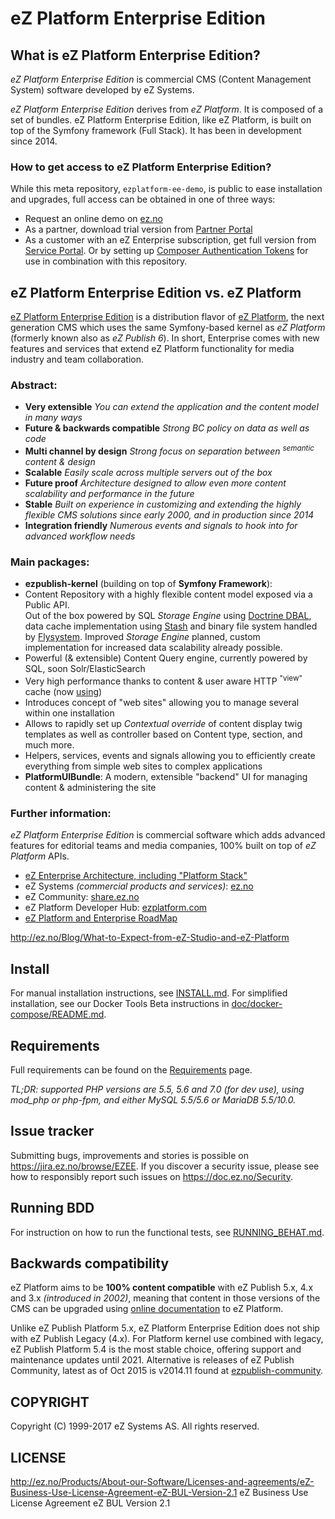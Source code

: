 # eZ Platform Enterprise Edition

## What is eZ Platform Enterprise Edition?
*eZ Platform Enterprise Edition* is commercial CMS (Content Management System) software developed by eZ Systems.

*eZ Platform Enterprise Edition* derives from *eZ Platform*. It is composed of a set of bundles. eZ Platform Enterprise Edition, like eZ Platform, is built on top of the Symfony framework (Full Stack). It has been in development since 2014.

### How to get access to eZ Platform Enterprise Edition?

While this meta repository, `ezplatform-ee-demo`, is public to ease installation and upgrades, full access can be obtained in one of three ways:
- Request an online demo on [ez.no](https://ez.no/Products/eZ-Platform-Enterprise-Edition)
- As a partner, download trial version from [Partner Portal](http://ez.no/Partner-Portal)
- As a customer with an eZ Enterprise subscription, get full version from [Service Portal](https://support.ez.no/Downloads).
  Or by setting up [Composer Authentication Tokens](https://doc.ez.no/display/DEVELOPER/Using+Composer) for use in combination with this repository.

## eZ Platform Enterprise Edition vs. eZ Platform
[eZ Platform Enterprise Edition](https://ez.no/Products/eZ-Platform-Enterprise-Edition) is a distribution flavor of [eZ Platform](http://ezplatform.com/), the next generation CMS which uses the same Symfony-based kernel as *eZ Platform* (formerly known also as *eZ Publish 6*).
In short, Enterprise comes with new features and services that extend eZ Platform functionality for media industry and team collaboration.

### Abstract:
- **Very extensible** *You can extend the application and the content model in many ways*
- **Future & backwards compatible** *Strong BC policy on data as well as code*
- **Multi channel by design** *Strong focus on separation between <sup>semantic</sup> content & design*
- **Scalable** *Easily scale across multiple servers out of the box*
- **Future proof** *Architecture designed to allow even more content scalability and performance in the future*
- **Stable** *Built on experience in customizing and extending the highly flexible CMS solutions since early 2000, and in production since 2014*
- **Integration friendly** *Numerous events and signals to hook into for advanced workflow needs*

### Main packages:
- **ezpublish-kernel** (building on top of **Symfony Framework**):
 - Content Repository with a highly flexible content model exposed via a Public API.<br>
   Out of the box powered by SQL *Storage Engine* using [Doctrine DBAL](http://doctrine-dbal.readthedocs.org/en/latest/reference/configuration.html#driver),
   data cache implementation using [Stash](http://www.stashphp.com/Drivers.html) and binary file system handled by [Flysystem](https://github.com/thephpleague/flysystem#adapters).
   Improved *Storage Engine* planned, custom implementation for increased data scalability already possible.
 - Powerful (& extensible) Content Query engine, currently powered by SQL, soon Solr/ElasticSearch
 - Very high performance thanks to content & user aware HTTP <sup>"view"</sup> cache (now [using](https://github.com/FriendsOfSymfony/FOSHttpCacheBundle))
 - Introduces concept of "web sites" allowing you to manage several within one installation
 - Allows to rapidly set up *Contextual override* of content display twig templates as well as controller based on Content type, section, and much more.
 - Helpers, services, events and signals allowing you to efficiently create everything from simple web sites to complex applications
- **PlatformUIBundle**: A modern, extensible "backend" UI for managing content & administering the site

### Further information:
*eZ Platform Enterprise Edition* is commercial software which adds advanced features for editorial teams and media companies, 100% built on top of *eZ Platform* APIs.

- [eZ Enterprise Architecture, including "Platform Stack"](https://doc.ez.no/display/DEVELOPER/Architecture:+An+Open+Source+PHP+CMS+Built+On+Symfony2+Full+Stack)
- eZ Systems *(commercial products and services)*: [ez.no](http://ez.no)
- eZ Community: [share.ez.no](http://ez.no)
- eZ Platform Developer Hub: [ezplatform.com](https://ezplatform.com/)
- [eZ Platform and Enterprise RoadMap](http://doc.ez.no/roadmap)

http://ez.no/Blog/What-to-Expect-from-eZ-Studio-and-eZ-Platform

## Install
For manual installation instructions, see [INSTALL.md](https://github.com/ezsystems/ezplatform-ee-demo/blob/master/INSTALL.md).
For simplified installation, see our Docker Tools Beta instructions in [doc/docker-compose/README.md](https://github.com/ezsystems/ezplatform-ee-demo/blob/master/doc/docker-compose/README.md).

## Requirements
Full requirements can be found on the [Requirements](https://doc.ez.no/pages/viewpage.action?pageId=31429536) page.

*TL;DR: supported PHP versions are 5.5, 5.6 and 7.0 (for dev use), using mod_php or php-fpm, and either MySQL 5.5/5.6 or MariaDB 5.5/10.0.*

## Issue tracker
Submitting bugs, improvements and stories is possible on https://jira.ez.no/browse/EZEE.
If you discover a security issue, please see how to responsibly report such issues on https://doc.ez.no/Security.

## Running BDD
For instruction on how to run the functional tests, see [RUNNING_BEHAT.md](https://github.com/ezsystems/ezplatform/blob/master/RUNNING_BEHAT.md).

## Backwards compatibility
eZ Platform aims to be **100% content compatible** with eZ Publish 5.x, 4.x and 3.x *(introduced in 2002)*, meaning that content in those versions of the CMS can be upgraded using
[online documentation](http://doc.ez.no/eZ-Publish/Upgrading) to eZ Platform.

Unlike eZ Publish Platform 5.x, eZ Platform Enterprise Edition does not ship with eZ Publish Legacy (4.x). For Platform kernel use combined
with legacy, eZ Publish Platform 5.4 is the most stable choice, offering support and maintenance updates until 2021.
Alternative is releases of eZ Publish Community, latest as of Oct 2015 is v2014.11 found at
[ezpublish-community](https://github.com/ezsystems/ezpublish-community).

## COPYRIGHT
Copyright (C) 1999-2017 eZ Systems AS. All rights reserved.

## LICENSE
http://ez.no/Products/About-our-Software/Licenses-and-agreements/eZ-Business-Use-License-Agreement-eZ-BUL-Version-2.1 eZ Business Use License Agreement eZ BUL Version 2.1
